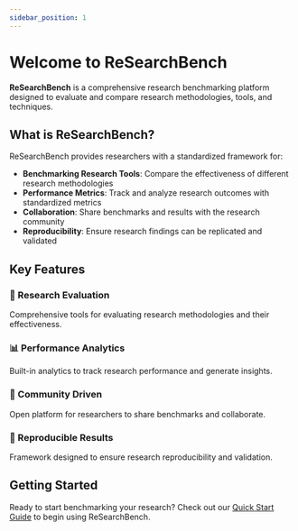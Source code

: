 ```yaml
---
sidebar_position: 1
---
```


# Welcome to ReSearchBench

**ReSearchBench** is a comprehensive research benchmarking platform designed to evaluate and compare research methodologies, tools, and techniques.

## What is ReSearchBench?

ReSearchBench provides researchers with a standardized framework for:

- **Benchmarking Research Tools**: Compare the effectiveness of different research methodologies
- **Performance Metrics**: Track and analyze research outcomes with standardized metrics
- **Collaboration**: Share benchmarks and results with the research community
- **Reproducibility**: Ensure research findings can be replicated and validated

## Key Features

### 🔬 Research Evaluation
Comprehensive tools for evaluating research methodologies and their effectiveness.

### 📊 Performance Analytics
Built-in analytics to track research performance and generate insights.

### 🤝 Community Driven
Open platform for researchers to share benchmarks and collaborate.

### 🔄 Reproducible Results
Framework designed to ensure research reproducibility and validation.

## Getting Started

Ready to start benchmarking your research? Check out our [Quick Start Guide](./tutorial-basics/getting-started) to begin using ReSearchBench.
